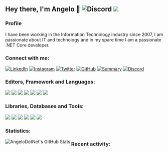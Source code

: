 ## Hey there, I'm Angelo 👋 ![Discord](https://img.shields.io/discord/830840397373898762?label=Discord) ![](https://countrush-prod.azurewebsites.net/l/badge/?repository=AngeloDotNet.AngeloDotNet)

### Profile
I have been working in the Information Technology industry since 2007, I am passionate about IT and technology and in my spare time I am a passionate .NET Core developer.<br>

### Connect with me:
<!--[![Gmail](https://img.shields.io/badge/gmail-%23B6000C.svg?style=for-the-badge&logo=gmail&logoColor=white)](mailto:angelo9871&commat;gmail.com)-->
[![LinkedIn](https://img.shields.io/badge/linkedin-%230077B5.svg?style=for-the-badge&logo=linkedin&logoColor=white)](https://www.linkedin.com/in/pirolaangelo/)
[![Instagram](https://img.shields.io/badge/instagram-%23E4405F.svg?style=for-the-badge&logo=instagram&logoColor=white)](https://www.instagram.com/angeloit87/)
[![Twitter](https://img.shields.io/badge/twitter-%2366B2FF.svg?style=for-the-badge&logo=twitter&logoColor=white)](https://twitter.com/angeloit87/)
[![GitHub](https://img.shields.io/badge/github-%23121011.svg?style=for-the-badge&logo=github&logoColor=white)](https://github.com/angelodotnet)
[![Summary](https://img.shields.io/badge/summary-%23990000.svg?style=for-the-badge&logo=github&logoColor=white)](https://resume.github.io/?AngeloDotNet)
[![Discord](https://img.shields.io/badge/discord-%237D45C6.svg?style=for-the-badge&logo=discord&logoColor=white)](https://discord.gg/JTDhH53Kya)

### Editors, Framework and Languages:
[![](https://img.shields.io/badge/visual_studio-%235C2D91.svg?style=for-the-badge&logo=visualstudio&logoColor=white)]()
[![](https://img.shields.io/badge/visual_studio_code-%230077B5.svg?style=for-the-badge&logo=visualstudiocode&logoColor=white)]()
[![](https://img.shields.io/badge/.NET-%23512BD4.svg?style=for-the-badge&logo=dotnet&logoColor=white)]()
[![](https://img.shields.io/badge/C%23-%2330A14E.svg?style=for-the-badge&logo=c-sharp&logoColor=white)]()
[![](https://img.shields.io/badge/html5-%23FF8000.svg?style=for-the-badge&logo=html5&logoColor=white)]()
[![](https://img.shields.io/badge/css3-%230066CC.svg?style=for-the-badge&logo=css3&logoColor=white)]()
[![](https://img.shields.io/badge/blazor-%237D45C6.svg?style=for-the-badge&logo=blazor&logoColor=white)]()

### Libraries, Databases and Tools:
[![](https://img.shields.io/badge/Mudblazor-%237D45C6.svg?style=for-the-badge&logo=blazor&logoColor=white)]()
[![](https://img.shields.io/badge/Bootstrap-%23121011.svg?style=for-the-badge&logo=bootstrap&logoColor=white)]()
[![](https://img.shields.io/badge/Microsoft%20SQL%20Sever-%23CC2927.svg?style=for-the-badge&logo=microsoft%20sql%20server&logoColor=white)]()
[![](https://img.shields.io/badge/sqlite-%230066CC.svg?style=for-the-badge&logo=sqlite&logoColor=white)]()
[![](https://img.shields.io/badge/docker-%230066CC.svg?style=for-the-badge&logo=docker&logoColor=white)]()
[![](https://img.shields.io/badge/git-%23990000.svg?style=for-the-badge&logo=git&logoColor=white)]()

### Statistics:
<img align="left" alt="AngeloDotNet's GitHub Stats" src="https://github-readme-stats.vercel.app/api?username=angelodotnet&show_icons=true&hide_border=true&count_private=true" />

### Recent activity:
<!--START_SECTION:activity-->
<!--END_SECTION:activity-->
